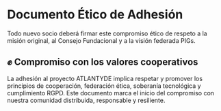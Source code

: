 # Documento Ético de Adhesión
Todo nuevo socio deberá firmar este compromiso ético de respeto a la misión original, al Consejo Fundacional y a la visión federada PIGs.


## ✊ Compromiso con los valores cooperativos

La adhesión al proyecto ATLANTYDE implica respetar y promover los principios de cooperación, federación ética, soberanía tecnológica y cumplimiento RGPD. Este documento marca el inicio del compromiso con nuestra comunidad distribuida, responsable y resiliente.